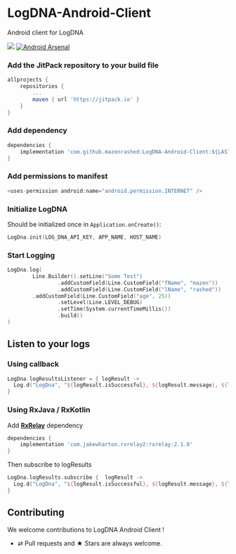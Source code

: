 
# LogDNA-Android-Client
Android client for LogDNA

[![](https://jitpack.io/v/mazenrashed/LogDNA-Android-Client.svg)](https://jitpack.io/#mazenrashed/LogDNA-Android-Client)
[![Android Arsenal]( https://img.shields.io/badge/Android%20Arsenal-Mazen%20Rashed-green.svg?style=flat )]( https://android-arsenal.com/details/1/7545 )

###  Add the JitPack repository to your build file
```groovy
allprojects {
	repositories {
		...
		maven { url 'https://jitpack.io' }
	}
}
```

### Add dependency
```groovy
dependencies {
	implementation 'com.github.mazenrashed:LogDNA-Android-Client:${LAST_VERSION}'
}
```
### Add permissions to manifest
```groovy
<uses-permission android:name="android.permission.INTERNET" />
```
### Initialize LogDNA
Should be initialized once in `Application.onCreate()`:
```kotlin
LogDna.init(LOG_DNA_API_KEY, APP_NAME, HOST_NAME)
```
### Start Logging
```kotlin
LogDna.log(  
        Line.Builder().setLine("Some Test")  
                .addCustomField(Line.CustomField("fName", "mazen"))  
                .addCustomField(Line.CustomField("lName", "rashed"))  
		.addCustomField(Line.CustomField("age", 25))
                .setLevel(Line.LEVEL_DEBUG)  
                .setTime(System.currentTimeMillis())  
                .build()  
)
```

## Listen to your logs

### Using callback
```kotlin
LogDna.logResultsListener = { logResult ->  
  Log.d("LogDna", "${logResult.isSuccessful}, ${logResult.message}, ${logResult.logRequest.uid}")  
}
```
### Using RxJava / RxKotlin

 Add  **[RxRelay](https://github.com/JakeWharton/RxRelay)** dependency
```groovy
dependencies {
	implementation 'com.jakewharton.rxrelay2:rxrelay:2.1.0'
}
```
Then subscribe to logResults
```kotlin
LogDna.logResults.subscribe {  logResult ->
  Log.d("LogDna", "${logResult.isSuccessful}, ${logResult.message}, ${logResult.logRequest.uid}")  
}
```
## Contributing

We welcome contributions to LogDNA Android Client !
* ⇄ Pull requests and ★ Stars are always welcome.
